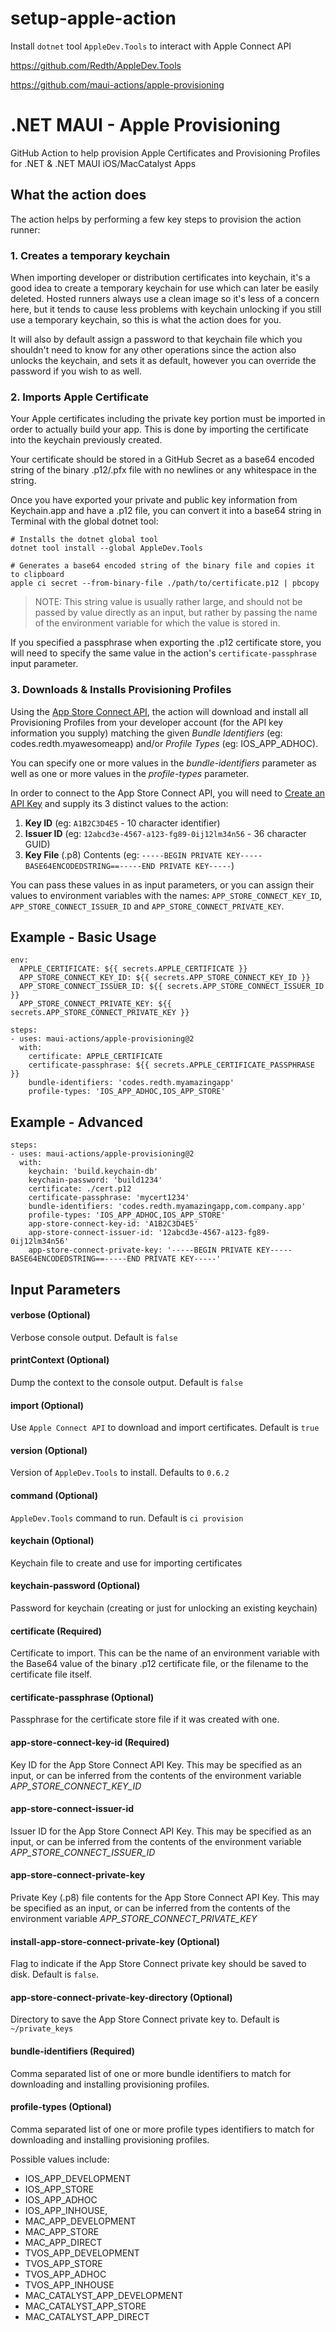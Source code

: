 # setup-apple-action
Install `dotnet` tool `AppleDev.Tools` to interact with Apple Connect API

https://github.com/Redth/AppleDev.Tools

https://github.com/maui-actions/apple-provisioning

# .NET MAUI - Apple Provisioning

GitHub Action to help provision Apple Certificates and Provisioning Profiles for .NET & .NET MAUI iOS/MacCatalyst Apps

## What the action does

The action helps by performing a few key steps to provision the action runner:

### 1. Creates a temporary keychain
When importing developer or distribution certificates into keychain, it's a good idea to create a temporary keychain for use which can later be easily deleted.  Hosted runners always use a clean image so it's less of a concern here, but it tends to cause less problems with keychain unlocking if you still use a temporary keychain, so this is what the action does for you.

It will also by default assign a password to that keychain file which you shouldn't need to know for any other operations since the action also unlocks the keychain, and sets it as default, however you can override the password if you wish to as well.

### 2. Imports Apple Certificate

Your Apple certificates including the private key portion must be imported in order to actually build your app.  This is done by importing the certificate into the keychain previously created.

Your certificate should be stored in a GitHub Secret as a base64 encoded string of the binary .p12/.pfx file with no newlines or any whitespace in the string.

Once you have exported your private and public key information from Keychain.app and have a .p12 file, you can convert it into a base64 string in Terminal with the global dotnet tool:

```
# Installs the dotnet global tool
dotnet tool install --global AppleDev.Tools

# Generates a base64 encoded string of the binary file and copies it to clipboard
apple ci secret --from-binary-file ./path/to/certificate.p12 | pbcopy
```

> NOTE: This string value is usually rather large, and should not be passed by value directly as an input, but rather by passing the name of the environment variable for which the value is stored in.

If you specified a passphrase when exporting the .p12 certificate store, you will need to specify the same value in the action's `certificate-passphrase` input parameter.

### 3. Downloads & Installs Provisioning Profiles

Using the [App Store Connect API](https://developer.apple.com/documentation/appstoreconnectapi/), the action will download and install all Provisioning Profiles from your developer account (for the API key information you supply) matching the given *Bundle Identifiers* (eg: codes.redth.myawesomeapp) and/or *Profile Types* (eg: IOS_APP_ADHOC).

You can specify one or more values in the _bundle-identifiers_ parameter as well as one or more values in the _profile-types_ parameter.

In order to connect to the App Store Connect API, you will need to [Create an API Key](https://developer.apple.com/documentation/appstoreconnectapi/creating_api_keys_for_app_store_connect_api) and supply its 3 distinct values to the action:

1. **Key ID** (eg: `A1B2C3D4E5` - 10 character identifier)
2. **Issuer ID** (eg: `12abcd3e-4567-a123-fg89-0ij12lm34n56` - 36 character GUID)
3. **Key File** (.p8) Contents (eg: `-----BEGIN PRIVATE KEY-----BASE64ENCODEDSTRING==-----END PRIVATE KEY-----`)

You can pass these values in as input parameters, or you can assign their values to environment variables with the names: `APP_STORE_CONNECT_KEY_ID`, `APP_STORE_CONNECT_ISSUER_ID` and `APP_STORE_CONNECT_PRIVATE_KEY`.


## Example - Basic Usage

```
env:
  APPLE_CERTIFICATE: ${{ secrets.APPLE_CERTIFICATE }}
  APP_STORE_CONNECT_KEY_ID: ${{ secrets.APP_STORE_CONNECT_KEY_ID }}
  APP_STORE_CONNECT_ISSUER_ID: ${{ secrets.APP_STORE_CONNECT_ISSUER_ID }}
  APP_STORE_CONNECT_PRIVATE_KEY: ${{ secrets.APP_STORE_CONNECT_PRIVATE_KEY }}

steps:
- uses: maui-actions/apple-provisioning@2
  with:
    certificate: APPLE_CERTIFICATE
    certificate-passphrase: ${{ secrets.APPLE_CERTIFICATE_PASSPHRASE }}
    bundle-identifiers: 'codes.redth.myamazingapp'
    profile-types: 'IOS_APP_ADHOC,IOS_APP_STORE'
```

## Example - Advanced

```
steps:
- uses: maui-actions/apple-provisioning@2
  with:
    keychain: 'build.keychain-db'
    keychain-password: 'build1234'
    certificate: ./cert.p12
    certificate-passphrase: 'mycert1234'
    bundle-identifiers: 'codes.redth.myamazingapp,com.company.app'
    profile-types: 'IOS_APP_ADHOC,IOS_APP_STORE'
    app-store-connect-key-id: 'A1B2C3D4E5'
    app-store-connect-issuer-id: '12abcd3e-4567-a123-fg89-0ij12lm34n56'
    app-store-connect-private-key: '-----BEGIN PRIVATE KEY-----BASE64ENCODEDSTRING==-----END PRIVATE KEY-----'
```


## Input Parameters

#### **verbose** (Optional)
Verbose console output.  Default is `false`

#### **printContext** (Optional)
Dump the context to the console output.  Default is `false`

#### **import** (Optional)
Use `Apple Connect API` to download and import certificates.  Default is `true`

#### **version** (Optional)
Version of `AppleDev.Tools` to install.  Defaults to `0.6.2`

#### **command** (Optional)
`AppleDev.Tools` command to run.  Default is `ci provision`

#### **keychain** (Optional)
Keychain file to create and use for importing certificates

#### **keychain-password** (Optional)
Password for keychain (creating or just for unlocking an existing keychain)

#### **certificate** (Required)
 Certificate to import.  This can be the name of an environment variable with the Base64 value of the binary .p12 certificate file, or the filename to the certificate file itself.

#### **certificate-passphrase** (Optional)
Passphrase for the certificate store file if it was created with one.


#### **app-store-connect-key-id** (Required)
Key ID for the App Store Connect API Key.  This may be specified as an input, or can be inferred from the contents of the environment variable _APP_STORE_CONNECT_KEY_ID_

#### **app-store-connect-issuer-id**
Issuer ID for the App Store Connect API Key.  This may be specified as an input, or can be inferred from the contents of the environment variable _APP_STORE_CONNECT_ISSUER_ID_

#### **app-store-connect-private-key**
Private Key (.p8) file contents for the App Store Connect API Key.  This may be specified as an input, or can be inferred from the contents of the environment variable _APP_STORE_CONNECT_PRIVATE_KEY_

#### **install-app-store-connect-private-key** (Optional)
Flag to indicate if the App Store Connect private key should be saved to disk.  Default is `false`.

#### **app-store-connect-private-key-directory**  (Optional)
Directory to save the App Store Connect private key to.  Default is `~/private_keys`

#### **bundle-identifiers** (Required)
Comma separated list of one or more bundle identifiers to match for downloading and installing provisioning profiles.

#### **profile-types** (Optional)
Comma separated list of one or more profile types identifiers to match for downloading and installing provisioning profiles.

Possible values include:
- IOS_APP_DEVELOPMENT
- IOS_APP_STORE
- IOS_APP_ADHOC
- IOS_APP_INHOUSE,
- MAC_APP_DEVELOPMENT
- MAC_APP_STORE
- MAC_APP_DIRECT
- TVOS_APP_DEVELOPMENT
- TVOS_APP_STORE
- TVOS_APP_ADHOC
- TVOS_APP_INHOUSE
- MAC_CATALYST_APP_DEVELOPMENT
- MAC_CATALYST_APP_STORE
- MAC_CATALYST_APP_DIRECT
